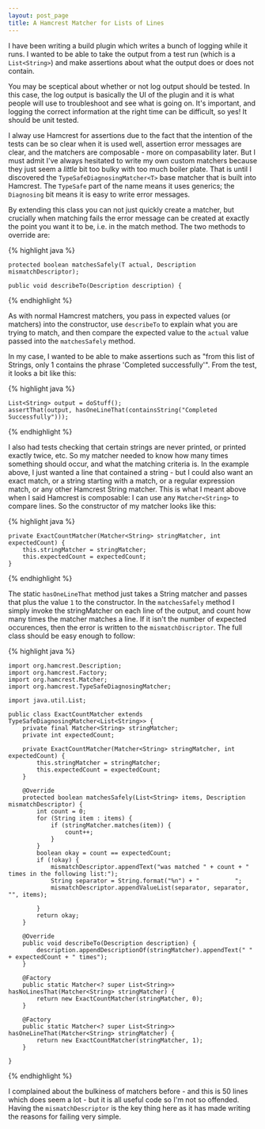 ```yaml
---
layout: post_page
title: A Hamcrest Matcher for Lists of Lines
---
```


I have been writing a build plugin which writes a bunch of logging while it runs. I wanted to be able to take the output
from a test run (which is a `List<String>`) and make assertions about what the output does or does not contain.

You may be sceptical about whether or not log output should be tested. In this case, the log output is basically the UI of
the plugin and it is what people will use to troubleshoot and see what is going on. It's important, and logging the correct
information at the right time can be difficult, so yes! It should be unit tested.

I alway use Hamcrest for assertions due to the fact that the intention of the tests can be so clear when it is used well,
assertion error messages are clear, and the matchers are composable - more on compasability later. But I must admit I've
always hesitated to write my own custom matchers because they just seem a _little_ bit too bulky with too much boiler plate.
That is until I discovered the `TypeSafeDiagnosingMatcher<T>` base matcher that is built into Hamcrest. The `TypeSafe` part
of the name means it uses generics; the `Diagnosing` bit means it is easy to write error messages.

By extending this class you can not just quickly create a matcher, but crucially when matching fails the error message
can be created at exactly the point you want it to be, i.e. in the match method. The two methods to override are:

{% highlight java %}

    protected boolean matchesSafely(T actual, Description mismatchDescriptor);

    public void describeTo(Description description) {
{% endhighlight %}

As with normal Hamcrest matchers, you pass in expected values (or matchers) into the constructor, use `describeTo` to
explain what you are trying to match, and then compare the expected value to the `actual` value passed into the `matchesSafely`
method.

In my case, I wanted to be able to make assertions such as "from this list of Strings, only 1 contains the phrase
'Completed successfully'". From the test, it looks a bit like this:

{% highlight java %}

    List<String> output = doStuff();
    assertThat(output, hasOneLineThat(containsString("Completed Successfully")));
{% endhighlight %}

I also had tests checking that certain strings are never printed, or printed exactly twice, etc. So my matcher needed to
know how many times something should occur, and what the matching criteria is. In the example above, I just wanted a line
that contained a string - but I could also want an exact match, or a string starting with a match, or a regular expression
match, or any other Hamcrest String matcher. This is what I meant above when I said Hamcrest is composable: I can use any
`Matcher<String>` to compare lines. So the constructor of my matcher looks like this:

{% highlight java %}

    private ExactCountMatcher(Matcher<String> stringMatcher, int expectedCount) {
        this.stringMatcher = stringMatcher;
        this.expectedCount = expectedCount;
    }
{% endhighlight %}

The static `hasOneLineThat` method just takes a String matcher and passes that plus the value `1` to the constructor. In the `matchesSafely`
method I simply invoke the stringMatcher on each line of the output, and count how many times the matcher matches a line. If it
isn't the number of expected occurences, then the error is written to the `mismatchDiscriptor`. The full class should be easy enough to follow:

{% highlight java %}

    import org.hamcrest.Description;
    import org.hamcrest.Factory;
    import org.hamcrest.Matcher;
    import org.hamcrest.TypeSafeDiagnosingMatcher;

    import java.util.List;

    public class ExactCountMatcher extends TypeSafeDiagnosingMatcher<List<String>> {
        private final Matcher<String> stringMatcher;
        private int expectedCount;

        private ExactCountMatcher(Matcher<String> stringMatcher, int expectedCount) {
            this.stringMatcher = stringMatcher;
            this.expectedCount = expectedCount;
        }

        @Override
        protected boolean matchesSafely(List<String> items, Description mismatchDescriptor) {
            int count = 0;
            for (String item : items) {
                if (stringMatcher.matches(item)) {
                    count++;
                }
            }
            boolean okay = count == expectedCount;
            if (!okay) {
                mismatchDescriptor.appendText("was matched " + count + " times in the following list:");
                String separator = String.format("%n") + "          ";
                mismatchDescriptor.appendValueList(separator, separator, "", items);

            }
            return okay;
        }

        @Override
        public void describeTo(Description description) {
            description.appendDescriptionOf(stringMatcher).appendText(" " + expectedCount + " times");
        }

        @Factory
        public static Matcher<? super List<String>> hasNoLinesThat(Matcher<String> stringMatcher) {
            return new ExactCountMatcher(stringMatcher, 0);
        }

        @Factory
        public static Matcher<? super List<String>> hasOneLineThat(Matcher<String> stringMatcher) {
            return new ExactCountMatcher(stringMatcher, 1);
        }

    }
{% endhighlight %}

I complained about the bulkiness of matchers before - and this is 50 lines which does seem a lot - but it is all useful
code so I'm not so offended. Having the `mismatchDescriptor` is the key thing here as it has made writing the reasons
for failing very simple.